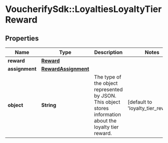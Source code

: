 # VoucherifySdk::LoyaltiesLoyaltyTierReward

## Properties

| Name | Type | Description | Notes |
| ---- | ---- | ----------- | ----- |
| **reward** | [**Reward**](Reward.md) |  |  |
| **assignment** | [**RewardAssignment**](RewardAssignment.md) |  |  |
| **object** | **String** | The type of the object represented by JSON. This object stores information about the loyalty tier reward. | [default to &#39;loyalty_tier_reward&#39;] |

